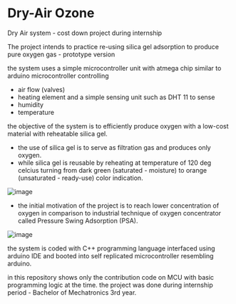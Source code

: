 # Dry-Air Ozone
Dry Air system - cost down project during internship


The project intends to practice re-using silica gel adsorption to produce pure oxygen gas - prototype version 

the system uses a simple microcontroller unit with atmega chip similar to arduino microcontroller controlling 
- air flow (valves)
- heating element 
and a simple sensing unit such as DHT 11 to sense 
- humidity
- temperature 

the objective of the system is to efficiently produce oxygen with a low-cost material with reheatable silica gel. 
- the use of silica gel is to serve as filtration gas and produces only oxygen.
- while silica gel is reusable by reheating at temperature of 120 deg celcius turning from dark green (saturated - moisture) to orange (unsaturated - ready-use) color indication. 

![image](https://user-images.githubusercontent.com/43923087/181508652-af9c1ac3-5bae-4017-afc5-b708346d8789.png)

- the initial motivation of the project is to reach lower concentration of oxygen in comparison to industrial technique of oxygen concentrator called Pressure Swing Adsorption (PSA). 

![image](https://user-images.githubusercontent.com/43923087/181509159-15c182c8-f5f1-49ed-b18b-3f5ec90035cd.png)


the system is coded with C++ programming language interfaced using arduino IDE and booted into self replicated microcontroller resembling arduino. 

in this repository shows only the contribution code on MCU with basic programming logic at the time.
the project was done during internship period - Bachelor of Mechatronics 3rd year.
